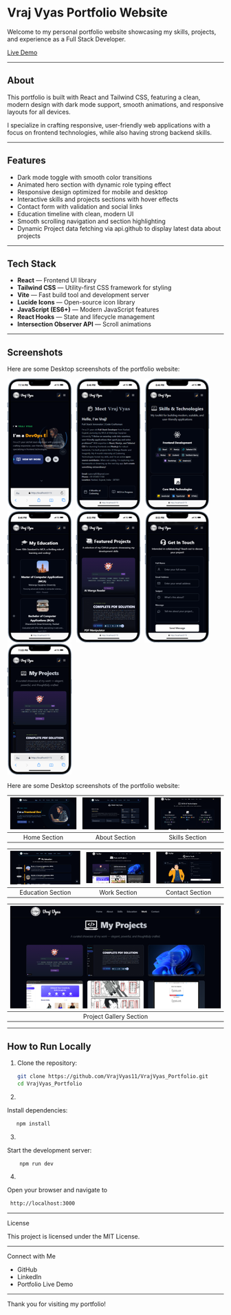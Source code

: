 # Vraj Vyas Portfolio Website

Welcome to my personal portfolio website showcasing my skills, projects, and experience as a Full Stack Developer.

[Live Demo](https://vrajvyasportfolio.vercel.app)

---

## About

This portfolio is built with React and Tailwind CSS, featuring a clean, modern design with dark mode support, smooth animations, and responsive layouts for all devices.

I specialize in crafting responsive, user-friendly web applications with a focus on frontend technologies, while also having strong backend skills.

---

## Features

- Dark mode toggle with smooth color transitions
- Animated hero section with dynamic role typing effect
- Responsive design optimized for mobile and desktop
- Interactive skills and projects sections with hover effects
- Contact form with validation and social links
- Education timeline with clean, modern UI
- Smooth scrolling navigation and section highlighting
- Dynamic Project data fetching via api.github to display latest data about projects

---

## Tech Stack

- **React** — Frontend UI library
- **Tailwind CSS** — Utility-first CSS framework for styling
- **Vite** — Fast build tool and development server
- **Lucide Icons** — Open-source icon library
- **JavaScript (ES6+)** — Modern JavaScript features
- **React Hooks** — State and lifecycle management
- **Intersection Observer API** — Scroll animations

---

## Screenshots

Here are some Desktop screenshots of the portfolio website:

<img src="./liveDemoImage/m1.png" width="150" style="margin-right: 10px;" /><img src="./liveDemoImage/m2.png" width="150" style="margin-right: 10px;" /><img src="./liveDemoImage/m3.png" width="150" style="margin-right: 10px;" /><img src="./liveDemoImage/m4.png" width="150" style="margin-right: 10px;" /><img src="./liveDemoImage/m5.png" width="150" style="margin-right: 10px;" /><img src="./liveDemoImage/m6.png" width="150" style="margin-right: 10px;" /><img src="./liveDemoImage/m7.png" width="150" style="margin-right: 10px;" />


Here are some Desktop screenshots of the portfolio website:

| ![Home](./liveDemoImage/1.png) | ![About](./liveDemoImage/2.png) | ![Skills](./liveDemoImage/3.png) |
|:------------------------------:|:------------------------------:|:------------------------------:|
|          Home Section           |          About Section          |         Skills Section          |

| ![Education](./liveDemoImage/4.png) | ![Work](./liveDemoImage/5.png) | ![Contact](./liveDemoImage/6.png) |
|:----------------------------------:|:------------------------------:|:-------------------------------:|
|         Education Section          |          Work Section           |         Contact Section          |

| ![Contact](./liveDemoImage/7.png) |
|:----------------------------------:|
|         Project Gallery Section          |

---

## How to Run Locally

1. Clone the repository:

   ```bash
   git clone https://github.com/VrajVyas11/VrajVyas_Portfolio.git
   cd VrajVyas_Portfolio

2.
Install dependencies:
 ```bash
	npm install
```

3. 
Start the development server:
```bash
	npm run dev
```

4. 
Open your browser and navigate to
```bash
 http://localhost:3000
```


---

License

This project is licensed under the MIT License.

---

Connect with Me

- GitHub
- LinkedIn
- Portfolio Live Demo

---

Thank you for visiting my portfolio!
